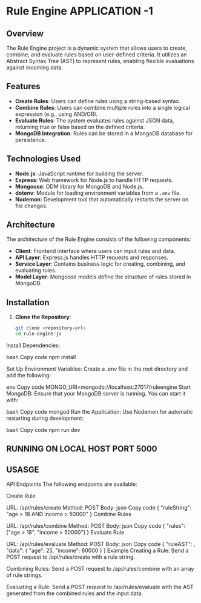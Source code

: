 # Rule Engine APPLICATION -1



## Overview

The Rule Engine project is a dynamic system that allows users to create, combine, and evaluate rules based on user-defined criteria. It utilizes an Abstract Syntax Tree (AST) to represent rules, enabling flexible evaluations against incoming data.

## Features

- **Create Rules**: Users can define rules using a string-based syntax.
- **Combine Rules**: Users can combine multiple rules into a single logical expression (e.g., using AND/OR).
- **Evaluate Rules**: The system evaluates rules against JSON data, returning true or false based on the defined criteria.
- **MongoDB Integration**: Rules can be stored in a MongoDB database for persistence.

## Technologies Used

- **Node.js**: JavaScript runtime for building the server.
- **Express**: Web framework for Node.js to handle HTTP requests.
- **Mongoose**: ODM library for MongoDB and Node.js.
- **dotenv**: Module for loading environment variables from a `.env` file.
- **Nodemon**: Development tool that automatically restarts the server on file changes.

## Architecture

The architecture of the Rule Engine consists of the following components:

- **Client**: Frontend interface where users can input rules and data.
- **API Layer**: Express.js handles HTTP requests and responses.
- **Service Layer**: Contains business logic for creating, combining, and evaluating rules.
- **Model Layer**: Mongoose models define the structure of rules stored in MongoDB.

## Installation



1. **Clone the Repository**:
   ```bash
   git clone <repository-url>
   cd rule-engine-js

Install Dependencies:

bash
Copy code
npm install

Set Up Environment Variables: Create a .env file in the root directory and add the following:

env
Copy code
MONGO_URI=mongodb://localhost:27017/ruleengine
Start MongoDB: Ensure that your MongoDB server is running. You can start it with:

bash
Copy code
mongod
Run the Application: Use Nodemon for automatic restarting during development:

bash
Copy code
npm run dev

## RUNNING ON LOCAL HOST PORT 5000

## USASGE
API Endpoints
The following endpoints are available:

Create Rule

URL: /api/rules/create
Method: POST
Body:
json
Copy code
{
  "ruleString": "age > 18 AND income > 50000"
}
Combine Rules

URL: /api/rules/combine
Method: POST
Body:
json
Copy code
{
  "rules": ["age > 18", "income > 50000"]
}
Evaluate Rule

URL: /api/rules/evaluate
Method: POST
Body:
json
Copy code
{
  "ruleAST": <AST object>,
  "data": {
    "age": 25,
    "income": 60000
  }
}
Example
Creating a Rule: Send a POST request to /api/rules/create with a rule string.

Combining Rules: Send a POST request to /api/rules/combine with an array of rule strings.

Evaluating a Rule: Send a POST request to /api/rules/evaluate with the AST generated from the combined rules and the input data.